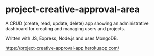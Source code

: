 # project-creative-approval-area

A CRUD (create, read, update, delete) app showing an administrative dashboard for creating and managing users and projects.

Written with JS, Express, Node.js and uses MongoDB.

https://project-creative-approval-app.herokuapp.com/

